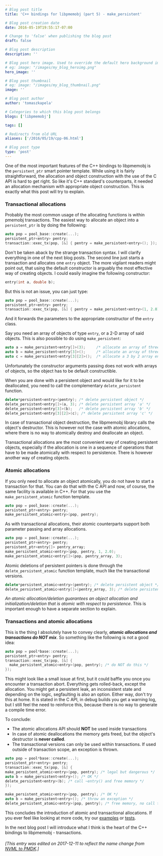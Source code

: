 ```yaml
---
# Blog post title
title: 'C++ bindings for libpmemobj (part 5) - make_persistent'

# Blog post creation date
date: 2016-05-19T19:55:17-07:00

# Change to 'false' when publishing the blog post
draft: false

# Blog post description
description: ''

# Blog post hero image. Used to override the default hero background image.
# eg: image: "/images/my_blog_heroimg.png"
hero_image: ''

# Blog post thumbnail
# eg: image: "/images/my_blog_thumbnail.png"
image: ''

# Blog post author
author: 'tomaszkapela'

# Categories to which this blog post belongs
blogs: ['libpmemobj']

tags: []

# Redirects from old URL
aliases: ['/2016/05/19/cpp-06.html']

# Blog post type
type: 'post'
---
```


One of the most important features of the C++ bindings to libpmemobj is the
`persistent_ptr` smart pointer template. While using it is fairly
straightforward, the allocation and object construction with the use of the C
API is hard to get right. So like it's C++ standard's counterparts, it needed an
allocation mechanism with appropriate object construction. This is exactly what
this post will try to explain.

### Transactional allocations

Probably the most common usage of the allocating functions is within pmemobj
transactions. The easiest way to allocate an object into a `persistent_ptr` is
by doing the following:

```c++
auto pop = pool_base::create(...);
persistent_ptr<entry> pentry;
transaction::exec_tx(pop, [&] { pentry = make_persistent<entry>(); });
```

Don't be taken aback by the strange transaction syntax. I will clarify
everything in one of the next blog posts. The second line just starts
a transaction and allocates one `entry` object. The more vigilant readers might
point out, that using the default constructor is arguably the most effective
way of creating objects. I could easily imagine the following constructor:

```c++
entry(int a, double b);
```

But this is not an issue, you can just type:

```c++
auto pop = pool_base::create(...);
persistent_ptr<entry> pentry;
transaction::exec_tx(pop, [&] { pentry = make_persistent<entry>(1, 2.0); });
```

And it forwards the parameters to the appropriate constructor of the `entry`
class.

Say you need an array of objects of type `entry`, or a 2-D array of said
objects. This is also possible to do using `make_persistent`:

```c++
auto a = make_persistent<entry[]>(3);     /* allocate an array of three entries */
auto b = make_persistent<entry[3]>();     /* allocate an array of three entries */
auto c = make_persistent<entry[3][2]>();  /* allocate a 3 by 2 array entries */
```

Unfortunately the constructor arguments passing does not work with arrays of
objects, so the object has to be default constructible.

When you are done with a persistent object and would like for it to be
deallocated, you need to call the complementary `delete_persistent` function.

```c++
delete*persistent<entry>(pentry); /* delete persistent object */
delete_persistent<entry[]>(a, 3); /* delete persistent array 'a' */
delete_persistent<entry[3]>(b);   /* delete persistent array 'b' */
delete_persistent<entry[3][2]>(c); /* delete persistent array 'c' */
```

In case of transactional object destruction, the libpmemobj library calls the object's
destructor. This is however not the case with atomic allocations, where there
is no way to atomically destroy and deallocate an object.

Transactional allocations are the most convenient way of creating persistent
objects, especially if the allocation is one in a sequence of operations that
have to be made atomically with respect to persistence. There is however another
way of creating objects.

### Atomic allocations

If you only need to allocate an object atomically, you do not have to start a
transaction for that. You can do that with the C API and now, of course, the
same facility is available in C++. For that you use the `make_persistent_atomic`
function template.

```c++
auto pop = pool_base::create(...);
persistent_ptr<entry> pentry;
make_persistent_atomic<entry>(pop, pentry);
```

As with transactional allocations, their atomic counterparts support both
parameter passing and array allocations.

```c++
auto pop = pool_base::create(...);
persistent_ptr<entry> pentry;
persistent_ptr<entry[]> pentry_array;
make_persistent_atomic<entry>(pop, pentry, 1, 2.0);
make_persistent_atomic<entry[]>(pop, pentry_array, 3);
```

Atomic deletions of persistent pointers is done through the
`delete_persistent_atomic` function template, much like the transactional
versions.

```c++
delete*persistent_atomic<entry>(pentry); /* delete persistent object */
delete_persistent_atomic<entry[]>(pentry_array, 3); /* delete persistent array 'a' */
```

_An atomic allocation/deletion guarantees an object allocation and
initialization/deletion that is atomic with respect to persistence_. This is
important enough to have a separate section to explain.

### Transactions and atomic allocations

This is the thing I absolutely have to convey clearly, **_atomic allocations and
transactions do NOT mix_**. So something like the following is not a good idea:

```c++
auto pop = pool*base::create(...);
persistent_ptr<entry> pentry;
transaction::exec_tx(pop, [&] {
  make_persistent_atomic<entry>(pop, pentry); /* do NOT do this */
});
```

This might look like a small issue at first, but it could baffle you once you
encounter a transaction abort. Everything gets rolled-back, except the
allocation. You might get a persistent leak, an inconsistent state and depending
on the logic, segfaulting is also an option. Either way, don't try this at home.
It is stated in the C API, in debug builds you get a warning log, but I still
feel the need to reinforce this, because there is no way to generate
a compile time error.

To conclude:

- The atomic allocations API should **NOT** be used inside transactions
- In case of atomic deallocations the memory gets freed, but the object's
  destructor is **never called**.
- The transactional versions can only be used within transactions. If used
  outside of transaction scope, an exception is thrown.

```c++
auto pop = pool*base::create(...);
persistent_ptr<entry> pentry;
transaction::exec_tx(pop, [&] {
make_persistent_atomic<entry>(pop, pentry); /* legal but dangerous */
auto b = make_persistent<entry>(); /* OK */
delete_persistent<entry>(b); /* call ~entry() and free memory */
});

make_persistent_atomic<entry>(pop, pentry); /* OK */
auto b = make_persistent<entry>(); /* throw an exception */
delete_persistent_atomic<entry>(pop, pentry); /* free memory, no call to ~entry() */
```

This concludes the introduction of atomic and transactional allocations. If you
ever feel like looking at more code, try our [examples][f8602ec1] or
[tests][8e3dfe2a].

In the next blog post I will introduce what I think is the heart of the C++
bindings to libpmemobj - transactions.

[f8602ec1]: https://github.com/pmem/pmdk/tree/master/src/examples/libpmemobj 'Libpmemobj examples'
[8e3dfe2a]: https://github.com/pmem/pmdk/tree/master/src/test 'PMDK tests'

###### [This entry was edited on 2017-12-11 to reflect the name change from [NVML to PMDK](/blog/2017/12/announcing-the-persistent-memory-development-kit).]
